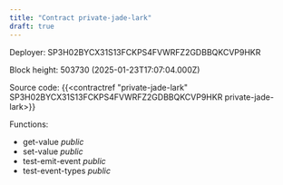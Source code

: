 ```yaml
---
title: "Contract private-jade-lark"
draft: true
---
```

Deployer: SP3H02BYCX31S13FCKPS4FVWRFZ2GDBBQKCVP9HKR


 



Block height: 503730 (2025-01-23T17:07:04.000Z)

Source code: {{<contractref "private-jade-lark" SP3H02BYCX31S13FCKPS4FVWRFZ2GDBBQKCVP9HKR private-jade-lark>}}

Functions:

* get-value _public_
* set-value _public_
* test-emit-event _public_
* test-event-types _public_
